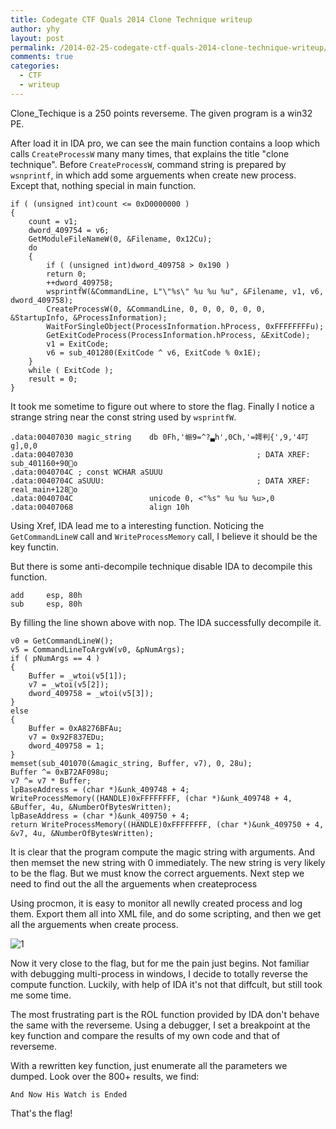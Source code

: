 ```yaml
---
title: Codegate CTF Quals 2014 Clone Technique writeup
author: yhy
layout: post
permalink: /2014-02-25-codegate-ctf-quals-2014-clone-technique-writeup/
comments: true
categories:
  - CTF
  - writeup
---
```


Clone_Techique is a 250 points reverseme. The given program is a win32 PE. 

After load it in IDA pro, we can see the main function contains a loop which calls `CreateProcessW` many many times, that explains the title "clone technique". Before `CreateProcessW`, command string is prepared by `wsnprintf`, in which add some arguements when create new process. Except that, nothing special in main function.

    if ( (unsigned int)count <= 0xD0000000 )
    {
        count = v1;
        dword_409754 = v6;
        GetModuleFileNameW(0, &Filename, 0x12Cu);
        do
        {
            if ( (unsigned int)dword_409758 > 0x190 )
            return 0;
            ++dword_409758;
            wsprintfW(&CommandLine, L"\"%s\" %u %u %u", &Filename, v1, v6, dword_409758);
            CreateProcessW(0, &CommandLine, 0, 0, 0, 0, 0, 0, &StartupInfo, &ProcessInformation);
            WaitForSingleObject(ProcessInformation.hProcess, 0xFFFFFFFFu);
            GetExitCodeProcess(ProcessInformation.hProcess, &ExitCode);
            v1 = ExitCode;
            v6 = sub_401280(ExitCode ^ v6, ExitCode % 0x1E);
        }
        while ( ExitCode );
        result = 0;
    }

It took me sometime to figure out where to store the flag. Finally I notice a strange string near the const string used by `wsprintfW`.


    .data:00407030 magic_string    db 0Fh,'帪9=^?▃h',0Ch,'=嫮判{',9,'4叮g],0,0
    .data:00407030                                         ; DATA XREF: sub_401160+90o
    .data:0040704C ; const WCHAR aSUUU
    .data:0040704C aSUUU:                                  ; DATA XREF: real_main+128o
    .data:0040704C                 unicode 0, <"%s" %u %u %u>,0
    .data:00407068                 align 10h

Using Xref, IDA lead me to a interesting function. Noticing the `GetCommandLineW` call and `WriteProcessMemory` call, I believe it should be the key functin. 

But there is some anti-decompile technique disable IDA to decompile this function. 

    add     esp, 80h
    sub     esp, 80h

By filling the line shown above with nop. The IDA successfully decompile it.

    v0 = GetCommandLineW();
    v5 = CommandLineToArgvW(v0, &pNumArgs);
    if ( pNumArgs == 4 )
    {
        Buffer = _wtoi(v5[1]);
        v7 = _wtoi(v5[2]);
        dword_409758 = _wtoi(v5[3]);
    }
    else
    {
        Buffer = 0xA8276BFAu;
        v7 = 0x92F837EDu;
        dword_409758 = 1;
    }
    memset(sub_401070(&magic_string, Buffer, v7), 0, 28u);
    Buffer ^= 0xB72AF098u;
    v7 ^= v7 * Buffer;
    lpBaseAddress = (char *)&unk_409748 + 4;
    WriteProcessMemory((HANDLE)0xFFFFFFFF, (char *)&unk_409748 + 4, &Buffer, 4u, &NumberOfBytesWritten);
    lpBaseAddress = (char *)&unk_409750 + 4;
    return WriteProcessMemory((HANDLE)0xFFFFFFFF, (char *)&unk_409750 + 4, &v7, 4u, &NumberOfBytesWritten);

It is clear that the program compute the magic string with arguments. And then memset the new string with 0 immediately. The new string is very likely to be the flag. But we must know the correct arguements. Next step we need to find out the all the arguements when createprocess

Using procmon, it is easy to monitor all newlly created process and log them. Export them all into XML file, and do some scripting, and then we get all the arguements when create process.

![1]

Now it very close to the flag, but for me the pain just begins. Not familiar with debugging multi-process in windows, I decide to totally reverse the compute function. Luckily, with help of IDA it's not that diffcult, but still took me some time. 

The most frustrating part is the ROL function provided by IDA don't behave the same with the reverseme. Using a debugger, I set a breakpoint at the key function and compare the results of my own code and that of reverseme. 

With a rewritten key function, just enumerate all the parameters we dumped. Look over the 800+ results, we find:

    And Now His Watch is Ended

That's the flag!

 [1]: http://www.blue-lotus.net/images/2014/procmon.png
